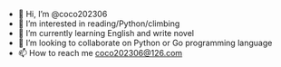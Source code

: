 - 👋 Hi, I’m @coco202306
- 👀 I’m interested in reading/Python/climbing
- 🌱 I’m currently learning English and write novel
- 💞️ I’m looking to collaborate on Python or Go programming language
- 📫 How to reach me coco202306@126.com

<!---
coco202306/coco202306 is a ✨ special ✨ repository because its `README.md` (this file) appears on your GitHub profile.
You can click the Preview link to take a look at your changes.
--->

